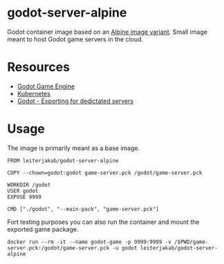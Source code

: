 # godot-server-alpine

Godot container image based on an [Alpine image variant](https://github.com/leiter-jakab/alpine-glibc). Small image meant to host Godot game servers in the cloud.

# Resources

* [Godot Game Engine](https://godotengine.org/)
* [Kubernetes](https://kubernetes.io/)
* [Godot - Exporting for dedictated servers](https://docs.godotengine.org/en/stable/getting_started/workflow/export/exporting_for_dedicated_servers.html)

# Usage

The image is primarily meant as a base image.

```
FROM leiterjakab/godot-server-alpine

COPY --chown=godot:godot game-server.pck /godot/game-server.pck

WORKDIR /godot
USER godot
EXPOSE 9999

CMD ["./godot", "--main-pack", "game-server.pck"]
```

Fort testing purposes you can also run the container and mount the exported game package.

`docker run --rm -it --name godot-game -p 9999:9999 -v /$PWD/game-server.pck:/godot/game-server.pck -u godot leiterjakab/godot-server-alpine`

